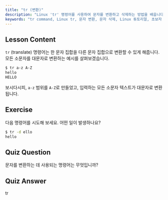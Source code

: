 ```yaml
---
title: "tr (변환)"
description: "Linux 'tr' 명령어를 사용하여 문자를 변환하고 삭제하는 방법을 배웁니다. 예제와 연습을 통해 문자 변환을 이해합니다. Linux 여정을 시작하세요!"
keywords: "tr command, Linux tr, 문자 변환, 문자 삭제, Linux 튜토리얼, 초보자 Linux, Linux 가이드"
---
```


## Lesson Content

`tr` (translate) 명령어는 한 문자 집합을 다른 문자 집합으로 변환할 수 있게 해줍니다. 모든 소문자를 대문자로 변환하는 예시를 살펴보겠습니다.

```bash
$ tr a-z A-Z
hello
HELLO
```

보시다시피, `a-z` 범위를 `A-Z`로 만들었고, 입력하는 모든 소문자 텍스트가 대문자로 변환됩니다.

## Exercise

다음 명령어를 시도해 보세요. 어떤 일이 발생하나요?

```bash
$ tr -d ello
hello
```

## Quiz Question

문자를 변환하는 데 사용되는 명령어는 무엇입니까?

## Quiz Answer

tr
